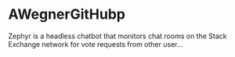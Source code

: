 # AWegnerGitHubp
Zephyr is a headless chatbot that monitors chat rooms on the Stack Exchange network for vote requests from other user…
